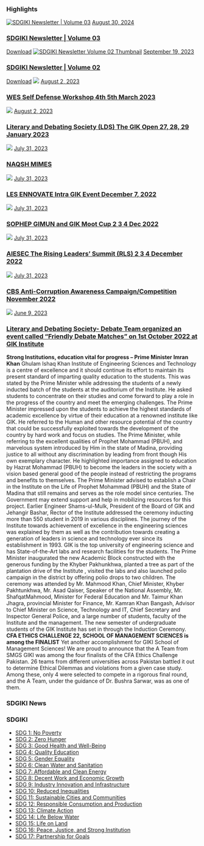 ### Highlights
[![SDGIKI Newsletter | Volume 03](https://giki.edu.pk/wp-content/uploads/2024/08/SDGiki-Vol-03-700x430.webp)](https://giki.edu.pk/2024/08/30/sdgiki-newsletter-volume-03/)
[August 30, 2024](https://giki.edu.pk/2024/08/30/)
### [SDGIKI Newsletter | Volume 03](https://giki.edu.pk/2024/08/30/sdgiki-newsletter-volume-03/)
[Download](https://giki.edu.pk/wp-content/uploads/2024/08/SDGiki-Vol-03_compressed.pdf)
[![SDGIKI Newsletter Volume 02 Thumbnail](https://giki.edu.pk/wp-content/uploads/2023/09/SDGIKI_Thumb_page-0001-700x430.jpg)](https://giki.edu.pk/2023/09/19/sdgiki-vol-02/)
[September 19, 2023](https://giki.edu.pk/2023/09/19/)
### [SDGIKI Newsletter | Volume 02](https://giki.edu.pk/2023/09/19/sdgiki-vol-02/)
[Download](https://giki.edu.pk/sdg-16-peace-justice-and-strong-institution/)
[![](https://giki.edu.pk/wp-content/uploads/2023/08/26-700x430.jpg)](https://giki.edu.pk/2023/08/02/wes-self-defense-workshop-4th-5th-march-2023/)
[August 2, 2023](https://giki.edu.pk/2023/08/02/)
### [WES Self Defense Workshop 4th 5th March 2023](https://giki.edu.pk/2023/08/02/wes-self-defense-workshop-4th-5th-march-2023/)
[![](https://giki.edu.pk/wp-content/uploads/2023/08/17-700x430.jpg)](https://giki.edu.pk/2023/08/02/literary-and-debating-society-lds-the-gik-open-27-28-29-january-2023/)
[August 2, 2023](https://giki.edu.pk/2023/08/02/)
### [Literary and Debating Society (LDS) The GIK Open 27, 28, 29 January 2023](https://giki.edu.pk/2023/08/02/literary-and-debating-society-lds-the-gik-open-27-28-29-january-2023/)
[![](https://giki.edu.pk/wp-content/uploads/2023/07/16-700x430.jpg)](https://giki.edu.pk/2023/07/31/naqsh-mimes/)
[July 31, 2023](https://giki.edu.pk/2023/07/31/)
### [NAQSH MIMES](https://giki.edu.pk/2023/07/31/naqsh-mimes/)
[![](https://giki.edu.pk/wp-content/uploads/2023/07/11.jpg)](https://giki.edu.pk/2023/07/31/les-ennovate-intra-gik-event-december-7-2022/)
[July 31, 2023](https://giki.edu.pk/2023/07/31/)
### [LES ENNOVATE Intra GIK Event December 7, 2022](https://giki.edu.pk/2023/07/31/les-ennovate-intra-gik-event-december-7-2022/)
[![](https://giki.edu.pk/wp-content/uploads/2023/07/10-700x430.jpg)](https://giki.edu.pk/2023/07/31/sophep-gimun-and-gik-moot-cup-2-3-4-dec-2022/)
[July 31, 2023](https://giki.edu.pk/2023/07/31/)
### [SOPHEP GIMUN and GIK Moot Cup 2 3 4 Dec 2022](https://giki.edu.pk/2023/07/31/sophep-gimun-and-gik-moot-cup-2-3-4-dec-2022/)
[![](https://giki.edu.pk/wp-content/uploads/2023/07/9-700x430.jpg)](https://giki.edu.pk/2023/07/31/aiesec-the-rising-leaders-summit-rls-2-3-4-december-2022/)
[July 31, 2023](https://giki.edu.pk/2023/07/31/)
### [AIESEC The Rising Leaders’ Summit (RLS) 2 3 4 December 2022](https://giki.edu.pk/2023/07/31/aiesec-the-rising-leaders-summit-rls-2-3-4-december-2022/)
[![](https://giki.edu.pk/wp-content/uploads/2023/07/Anti-corruption-Compaign-700x430.jpg)](https://giki.edu.pk/2023/07/31/cbs-anti-corruption-awareness-campaign-competition-november-2022/)
[July 31, 2023](https://giki.edu.pk/2023/07/31/)
### [CBS Anti-Corruption Awareness Campaign/Competition November 2022](https://giki.edu.pk/2023/07/31/cbs-anti-corruption-awareness-campaign-competition-november-2022/)
[![](https://giki.edu.pk/wp-content/uploads/2023/06/Picture11-700x430.jpg)](https://giki.edu.pk/2023/06/09/literary-and-debating-society-debate-team-organized-an-event-called-friendly-debate-matches-on-1st-october-2022-at-gik-institute/)
[June 9, 2023](https://giki.edu.pk/2023/06/09/)
### [Literary and Debating Society- Debate Team organized an event called “Friendly Debate Matches” on 1st October 2022 at GIK Institute](https://giki.edu.pk/2023/06/09/literary-and-debating-society-debate-team-organized-an-event-called-friendly-debate-matches-on-1st-october-2022-at-gik-institute/)
**Strong Institutions, education vital for progress – Prime Minister Imran Khan**
Ghulam Ishaq Khan Institute of Engineering Sciences and Technology is a centre of excellence and it should continue its effort to maintain its present standard of imparting quality education to the students. This was stated by the Prime Minister while addressing the students of a newly inducted batch of the students at the auditorium of the Institute. He asked students to concentrate on their studies and come forward to play a role in the progress of the country and meet the emerging challenges. The Prime Minister impressed upon the students to achieve the highest standards of academic excellence by virtue of their education at a renowned institute like GIK. He referred to the Human and other resource potential of the country that could be successfully exploited towards the development of the country by hard work and focus on studies. The Prime Minister, while referring to the excellent qualities of Prophet Mohammad (PBUH), and marvelous system introduced by Him in the state of Madina, providing justice to all without any discrimination by leading from front though His own exemplary character. He highlighted importance assigned to education by Hazrat Mohammad (PBUH) to become the leaders in the society with a vision based general good of the people instead of restricting the programs and benefits to themselves. The Prime Minister advised to establish a Chair in the Institute on the Life of Prophet Mohammad (PBUH) and the State of Madina that still remains and serves as the role model since centuries. The Government may extend support and help in mobilizing resources for this project. Earlier Engineer Shams-ul-Mulk, President of the Board of GIK and Jehangir Bashar, Rector of the Institute addressed the ceremony inducting more than 550 student in 2019 in various disciplines. The journey of the Institute towards achievement of excellence in the engineering sciences was explained by them as well as the contribution towards creating a generation of leaders in science and technology ever since its establishment in 1993. GIK is the top university of engineering science and has State-of-the-Art labs and research facilities for the students. The Prime Minister inaugurated the new Academic Block constructed with the generous funding by the Khyber Pakhunkhwa, planted a tree as part of the plantation drive of the Institute , visited the labs and also launched polio campaign in the district by offering polio drops to two children. The ceremony was attended by Mr. Mahmood Khan, Chief Minister, Khyber Pakhtunkhwa, Mr. Asad Qaiser, Speaker of the National Assembly, Mr. ShafqatMahmood, Minister for Federal Education and Mr. Taimur Khan Jhagra, provincial Minister for Finance, Mr. Kamran Khan Bangash, Advisor to Chief Minister on Science, Technology and IT, Chief Secretary and Inspector General Police, and a large number of students, faculty of the Institute and the management. The new semester of undergraduate students of the GIK Institute has set in through the Induction Ceremony.
**CFA ETHICS CHALLENGE 22, SCHOOL OF MANAGEMENT SCIENCES is among the FINALIST**
Yet another accomplishment for GIKI School of Management Sciences! We are proud to announce that the A Team from SMGS GIKI was among the four finalists of the CFA Ethics Challenge Pakistan. 26 teams from different universities across Pakistan battled it out to determine Ethical Dilemmas and violations from a given case study. Among these, only 4 were selected to compete in a rigorous final round, and the A Team, under the guidance of Dr. Bushra Sarwar, was as one of them.
### SDGIKI News
### SDGIKI
  * [SDG 1: No Poverty](https://giki.edu.pk/sdgiki/sdg-1-no-poverty/)
  * [SDG 2: Zero Hunger](https://giki.edu.pk/sdgiki/sdg-2-zero-hunger/)
  * [SDG 3: Good Health and Well-Being](https://giki.edu.pk/sdg-3-good-health-and-well-being/)
  * [SDG 4: Quality Education](https://giki.edu.pk/sdg-4-quality-education/)
  * [SDG 5: Gender Equality](https://giki.edu.pk/sdg-5-gender-equality/)
  * [SDG 6: Clean Water and Sanitation](https://giki.edu.pk/sdg-6-clean-water-and-sanitation/)
  * [SDG 7: Affordable and Clean Energy](https://giki.edu.pk/sdg-7-affordable-and-clean-energy/)
  * [SDG 8: Decent Work and Economic Growth](https://giki.edu.pk/sdg-8-decent-work-and-economic-growth/)
  * [SDG 9: Industry Innovation and Infrastructure](https://giki.edu.pk/sdg-9-industry-innovation-and-infrastructure/)
  * [SDG 10: Reduced Inequalities](https://giki.edu.pk/sdg-10-reduced-inequalities/)
  * [SDG 11: Sustainable Cities and Communities](https://giki.edu.pk/sdg-11-sustainable-cities-and-communities/)
  * [SDG 12: Responsible Consumption and Production](https://giki.edu.pk/sdg-12-responsible-consumption-and-production/)
  * [SDG 13: Climate Action](https://giki.edu.pk/sdg-13-climate-action/)
  * [SDG 14: Life Below Water](https://giki.edu.pk/sdg-14-life-below-water/)
  * [SDG 15: Life on Land](https://giki.edu.pk/sdg-15-life-on-land/)
  * [SDG 16: Peace, Justice, and Strong Institution](https://giki.edu.pk/sdg-16-peace-justice-and-strong-institution/)
  * [SDG 17: Partnership for Goals](https://giki.edu.pk/sdg-17-partnership-for-goals/)



